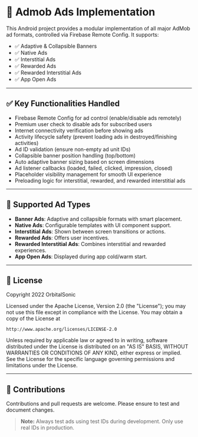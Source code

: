 # 📱 Admob Ads Implementation

This Android project provides a modular implementation of all major AdMob ad formats, controlled via Firebase Remote Config. It supports:

- ✅ Adaptive & Collapsible Banners
- ✅ Native Ads
- ✅ Interstitial Ads
- ✅ Rewarded Ads
- ✅ Rewarded Interstitial Ads
- ✅ App Open Ads

---

## ✅ Key Functionalities Handled

- Firebase Remote Config for ad control (enable/disable ads remotely)
- Premium user check to disable ads for subscribed users
- Internet connectivity verification before showing ads
- Activity lifecycle safety (prevent loading ads in destroyed/finishing activities)
- Ad ID validation (ensure non-empty ad unit IDs)
- Collapsible banner position handling (top/bottom)
- Auto adaptive banner sizing based on screen dimensions
- Ad listener callbacks (loaded, failed, clicked, impression, closed)
- Placeholder visibility management for smooth UI experience
- Preloading logic for interstitial, rewarded, and rewarded interstitial ads

---

## 🧩 Supported Ad Types

- **Banner Ads**: Adaptive and collapsible formats with smart placement.
- **Native Ads**: Configurable templates with UI component support.
- **Interstitial Ads**: Shown between screen transitions or actions.
- **Rewarded Ads**: Offers user incentives.
- **Rewarded Interstitial Ads**: Combines interstitial and rewarded experiences.
- **App Open Ads**: Displayed during app cold/warm start.

---

## 📄 License

Copyright 2022 OrbitalSonic

Licensed under the Apache License, Version 2.0 (the "License");
you may not use this file except in compliance with the License.
You may obtain a copy of the License at

    http://www.apache.org/licenses/LICENSE-2.0

Unless required by applicable law or agreed to in writing, software
distributed under the License is distributed on an "AS IS" BASIS,
WITHOUT WARRANTIES OR CONDITIONS OF ANY KIND, either express or implied.
See the License for the specific language governing permissions and
limitations under the License.

---

## 🙌 Contributions

Contributions and pull requests are welcome. Please ensure to test and document changes.

> **Note:** Always test ads using test IDs during development. Only use real IDs in production.